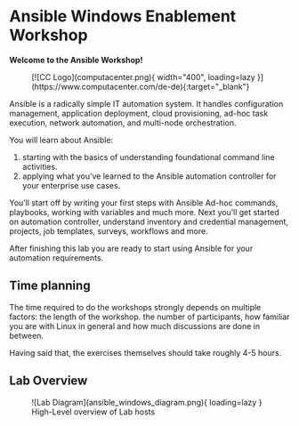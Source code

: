# Ansible Windows Enablement Workshop

**Welcome to the Ansible Workshop!**

<figure markdown>
  [![CC Logo](computacenter.png){ width="400", loading=lazy }](https://www.computacenter.com/de-de){:target="_blank"}
  <figcaption></figcaption>
</figure>

Ansible is a radically simple IT automation system. It handles configuration management, application deployment, cloud provisioning, ad-hoc task execution, network automation, and multi-node orchestration.  

You will learn about Ansible:

1. starting with the basics of understanding foundational command line activities.
2. applying what you’ve learned to the Ansible automation controller for your enterprise use cases.

You’ll start off by writing your first steps with Ansible Ad-hoc commands, playbooks, working with variables and much more. Next you’ll get started on automation controller, understand inventory and credential management, projects, job templates, surveys, workflows and more.

After finishing this lab you are ready to start using Ansible for your automation requirements.

## Time planning

The time required to do the workshops strongly depends on multiple factors: the length of the workshop. the number of participants, how familiar you are with Linux in general and how much discussions are done in between.

Having said that, the exercises themselves should take roughly 4-5 hours.  

## Lab Overview

<figure markdown>
  ![Lab Diagram](ansible_windows_diagram.png){ loading=lazy }
  <figcaption>High-Level overview of Lab hosts</figcaption>
</figure>
